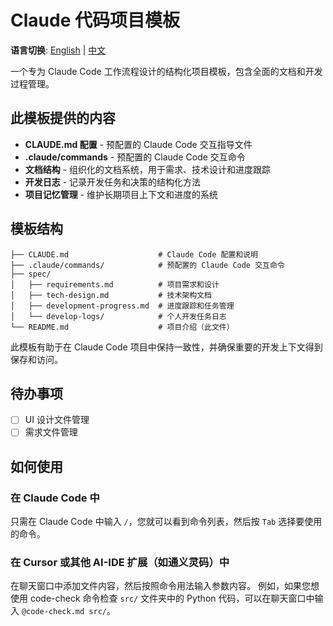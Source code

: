 # Claude 代码项目模板

**语言切换**: [English](README.md) | [中文](README.zh-CN.md)

一个专为 Claude Code 工作流程设计的结构化项目模板，包含全面的文档和开发过程管理。

## 此模板提供的内容

- **CLAUDE.md 配置** - 预配置的 Claude Code 交互指导文件
- **.claude/commands** - 预配置的 Claude Code 交互命令
- **文档结构** - 组织化的文档系统，用于需求、技术设计和进度跟踪
- **开发日志** - 记录开发任务和决策的结构化方法
- **项目记忆管理** - 维护长期项目上下文和进度的系统

## 模板结构

```
├── CLAUDE.md                    # Claude Code 配置和说明
├── .claude/commands/            # 预配置的 Claude Code 交互命令
├── spec/
│   ├── requirements.md          # 项目需求和设计
│   ├── tech-design.md           # 技术架构文档
│   ├── development-progress.md  # 进度跟踪和任务管理
│   └── develop-logs/            # 个人开发任务日志
└── README.md                    # 项目介绍（此文件）
```

此模板有助于在 Claude Code 项目中保持一致性，并确保重要的开发上下文得到保存和访问。

## 待办事项

- [ ] UI 设计文件管理
- [ ] 需求文件管理

## 如何使用

### 在 Claude Code 中

只需在 Claude Code 中输入 `/`，您就可以看到命令列表，然后按 `Tab` 选择要使用的命令。

### 在 Cursor 或其他 AI-IDE 扩展（如通义灵码）中

在聊天窗口中添加文件内容，然后按照命令用法输入参数内容。
例如，如果您想使用 code-check 命令检查 `src/` 文件夹中的 Python 代码，可以在聊天窗口中输入 `@code-check.md src/`。
